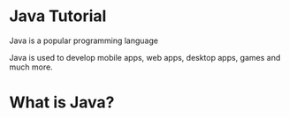 # Java Tutorial 

Java is a popular programming language 

Java is used to develop mobile apps, web apps, desktop apps, games and much more.

# What is Java?